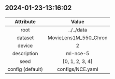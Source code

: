 
## 2024-01-23-13:16:02 


|  Attribute   |   Value   |
| :-------------: | :-----------: |
|  root  |   ../../data    |
|  dataset  |   MovieLens1M_550_Chron    |
|  device  |   2    |
|  description  |   ml-nce-5    |
|  seed  |   [0, 1, 2, 3, 4]    |
|  config (default)  |   configs/NCE.yaml    |
